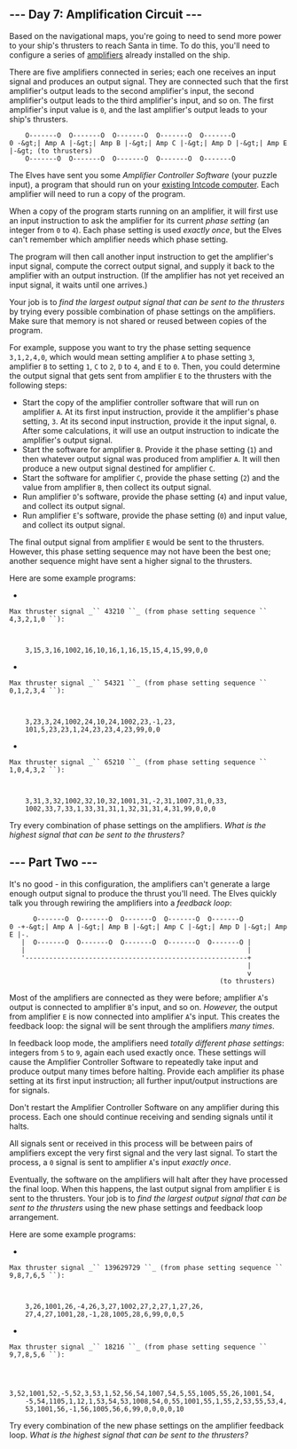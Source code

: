 ## --- Day 7: Amplification Circuit ---

Based on the navigational maps, you're going to need to send more power to your ship's thrusters to reach Santa in time. To do this, you'll need to configure a series of [amplifiers](https://en.wikipedia.org/wiki/Amplifier) already installed on the ship.

There are five <span title="As you can see, I know exactly how rockets work.">amplifiers connected in series</span>; each one receives an input signal and produces an output signal. They are connected such that the first amplifier's output leads to the second amplifier's input, the second amplifier's output leads to the third amplifier's input, and so on. The first amplifier's input value is `` 0 ``, and the last amplifier's output leads to your ship's thrusters.

        O-------O  O-------O  O-------O  O-------O  O-------O
    0 -&gt;| Amp A |-&gt;| Amp B |-&gt;| Amp C |-&gt;| Amp D |-&gt;| Amp E |-&gt; (to thrusters)
        O-------O  O-------O  O-------O  O-------O  O-------O

The Elves have sent you some _Amplifier Controller Software_ (your puzzle input), a program that should run on your [existing Intcode computer](5). Each amplifier will need to run a copy of the program.

When a copy of the program starts running on an amplifier, it will first use an input instruction to ask the amplifier for its current _phase setting_ (an integer from `` 0 `` to `` 4 ``). Each phase setting is used _exactly once_, but the Elves can't remember which amplifier needs which phase setting.

The program will then call another input instruction to get the amplifier's input signal, compute the correct output signal, and supply it back to the amplifier with an output instruction. (If the amplifier has not yet received an input signal, it waits until one arrives.)

Your job is to _find the largest output signal that can be sent to the thrusters_ by trying every possible combination of phase settings on the amplifiers. Make sure that memory is not shared or reused between copies of the program.

For example, suppose you want to try the phase setting sequence `` 3,1,2,4,0 ``, which would mean setting amplifier `` A `` to phase setting `` 3 ``, amplifier `` B `` to setting `` 1 ``, `` C `` to `` 2 ``, `` D `` to `` 4 ``, and `` E `` to `` 0 ``. Then, you could determine the output signal that gets sent from amplifier `` E `` to the thrusters with the following steps:

*   Start the copy of the amplifier controller software that will run on amplifier `` A ``. At its first input instruction, provide it the amplifier's phase setting, `` 3 ``. At its second input instruction, provide it the input signal, `` 0 ``. After some calculations, it will use an output instruction to indicate the amplifier's output signal.
*   Start the software for amplifier `` B ``. Provide it the phase setting (`` 1 ``) and then whatever output signal was produced from amplifier `` A ``. It will then produce a new output signal destined for amplifier `` C ``.
*   Start the software for amplifier `` C ``, provide the phase setting (`` 2 ``) and the value from amplifier `` B ``, then collect its output signal.
*   Run amplifier `` D ``'s software, provide the phase setting (`` 4 ``) and input value, and collect its output signal.
*   Run amplifier `` E ``'s software, provide the phase setting (`` 0 ``) and input value, and collect its output signal.

The final output signal from amplifier `` E `` would be sent to the thrusters. However, this phase setting sequence may not have been the best one; another sequence might have sent a higher signal to the thrusters.

Here are some example programs:

*   
    
    Max thruster signal _`` 43210 ``_ (from phase setting sequence `` 4,3,2,1,0 ``):
    
    
    
        3,15,3,16,1002,16,10,16,1,16,15,15,4,15,99,0,0
    
    
*   
    
    Max thruster signal _`` 54321 ``_ (from phase setting sequence `` 0,1,2,3,4 ``):
    
    
    
        3,23,3,24,1002,24,10,24,1002,23,-1,23,
        101,5,23,23,1,24,23,23,4,23,99,0,0
    
    
*   
    
    Max thruster signal _`` 65210 ``_ (from phase setting sequence `` 1,0,4,3,2 ``):
    
    
    
        3,31,3,32,1002,32,10,32,1001,31,-2,31,1007,31,0,33,
        1002,33,7,33,1,33,31,31,1,32,31,31,4,31,99,0,0,0
    
    

Try every combination of phase settings on the amplifiers. _What is the highest signal that can be sent to the thrusters?_

## --- Part Two ---

It's no good - in this configuration, the amplifiers can't generate a large enough output signal to produce the thrust you'll need. The Elves quickly talk you through rewiring the amplifiers into a _feedback loop_:

          O-------O  O-------O  O-------O  O-------O  O-------O
    0 -+-&gt;| Amp A |-&gt;| Amp B |-&gt;| Amp C |-&gt;| Amp D |-&gt;| Amp E |-.
       |  O-------O  O-------O  O-------O  O-------O  O-------O |
       |                                                        |
       '--------------------------------------------------------+
                                                                |
                                                                v
                                                         (to thrusters)

Most of the amplifiers are connected as they were before; amplifier `` A ``'s output is connected to amplifier `` B ``'s input, and so on. _However,_ the output from amplifier `` E `` is now connected into amplifier `` A ``'s input. This creates the feedback loop: the signal will be sent through the amplifiers _many times_.

In feedback loop mode, the amplifiers need _totally different phase settings_: integers from `` 5 `` to `` 9 ``, again each used exactly once. These settings will cause the Amplifier Controller Software to repeatedly take input and produce output many times before halting. Provide each amplifier its phase setting at its first input instruction; all further input/output instructions are for signals.

Don't restart the Amplifier Controller Software on any amplifier during this process. Each one should continue receiving and sending signals until it halts.

All signals sent or received in this process will be between pairs of amplifiers except the very first signal and the very last signal. To start the process, a `` 0 `` signal is sent to amplifier `` A ``'s input _exactly once_.

Eventually, the software on the amplifiers will halt after they have processed the final loop. When this happens, the last output signal from amplifier `` E `` is sent to the thrusters. Your job is to _find the largest output signal that can be sent to the thrusters_ using the new phase settings and feedback loop arrangement.

Here are some example programs:

*   
    
    Max thruster signal _`` 139629729 ``_ (from phase setting sequence `` 9,8,7,6,5 ``):
    
    
    
        3,26,1001,26,-4,26,3,27,1002,27,2,27,1,27,26,
        27,4,27,1001,28,-1,28,1005,28,6,99,0,0,5
    
    
*   
    
    Max thruster signal _`` 18216 ``_ (from phase setting sequence `` 9,7,8,5,6 ``):
    
    
    
        3,52,1001,52,-5,52,3,53,1,52,56,54,1007,54,5,55,1005,55,26,1001,54,
        -5,54,1105,1,12,1,53,54,53,1008,54,0,55,1001,55,1,55,2,53,55,53,4,
        53,1001,56,-1,56,1005,56,6,99,0,0,0,0,10
    
    

Try every combination of the new phase settings on the amplifier feedback loop. _What is the highest signal that can be sent to the thrusters?_